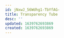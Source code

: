 ```yaml
---
id: jNxwJ_56Wdhg1-TbYfAG-
title: Transparency Tube
desc: ''
updated: 1639762693869
created: 1639762693869
---
```


